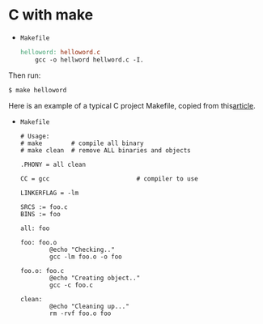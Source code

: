 # C with make

- `Makefile`
    ```mk
    helloword: helloword.c
        gcc -o hellword hellword.c -I.
    ```

Then run:

```sh
$ make helloword
```


Here is an example of a typical C project Makefile, copied from this[article](https://opensource.com/article/18/8/what-how-makefile).


- `Makefile`
    ```make
    # Usage:
    # make        # compile all binary
    # make clean  # remove ALL binaries and objects

    .PHONY = all clean

    CC = gcc                        # compiler to use

    LINKERFLAG = -lm

    SRCS := foo.c
    BINS := foo

    all: foo

    foo: foo.o
            @echo "Checking.."
            gcc -lm foo.o -o foo

    foo.o: foo.c
            @echo "Creating object.."
            gcc -c foo.c

    clean:
            @echo "Cleaning up..."
            rm -rvf foo.o foo
